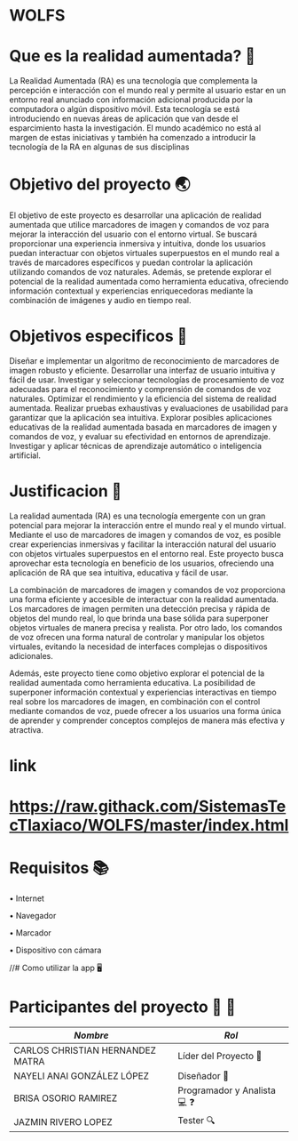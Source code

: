 # WOLFS

# Que es la realidad aumentada?   :wolf:
La Realidad Aumentada (RA) es una tecnología que complementa la percepción e interacción con el mundo real y permite al usuario estar en un entorno real anunciado con información adicional producida por la computadora o algún dispositivo móvil. Esta tecnología se está introduciendo en nuevas áreas de aplicación que van desde el esparcimiento hasta la investigación. El mundo académico no está al margen de estas iniciativas y también ha comenzado a introducir la tecnología de la RA en algunas de sus disciplinas
# Objetivo del proyecto  🌏
El objetivo de este proyecto es desarrollar una aplicación de realidad aumentada que utilice marcadores de imagen y comandos de voz para mejorar la interacción del usuario con el entorno virtual. Se buscará proporcionar una experiencia inmersiva y intuitiva, donde los usuarios puedan interactuar con objetos virtuales superpuestos en el mundo real a través de marcadores específicos y puedan controlar la aplicación utilizando comandos de voz naturales. Además, se pretende explorar el potencial de la realidad aumentada como herramienta educativa, ofreciendo información contextual y experiencias enriquecedoras mediante la combinación de imágenes y audio en tiempo real.

# Objetivos especificos 👦
Diseñar e implementar un algoritmo de reconocimiento de marcadores de imagen robusto y eficiente.
Desarrollar una interfaz de usuario intuitiva y fácil de usar.
Investigar y seleccionar tecnologías de procesamiento de voz adecuadas para el reconocimiento y comprensión de comandos de voz naturales.
Optimizar el rendimiento y la eficiencia del sistema de realidad aumentada.
Realizar pruebas exhaustivas y evaluaciones de usabilidad para garantizar que la aplicación sea intuitiva.
Explorar posibles aplicaciones educativas de la realidad aumentada basada en marcadores de imagen y comandos de voz, y evaluar su efectividad en entornos de aprendizaje.
Investigar y aplicar técnicas de aprendizaje automático o inteligencia artificial.

# Justificacion 🔎
La realidad aumentada (RA) es una tecnología emergente con un gran potencial para mejorar la interacción entre el mundo real y el mundo virtual. Mediante el uso de marcadores de imagen y comandos de voz, es posible crear experiencias inmersivas y facilitar la interacción natural del usuario con objetos virtuales superpuestos en el entorno real. Este proyecto busca aprovechar esta tecnología en beneficio de los usuarios, ofreciendo una aplicación de RA que sea intuitiva, educativa y fácil de usar.

La combinación de marcadores de imagen y comandos de voz proporciona una forma eficiente y accesible de interactuar con la realidad aumentada. Los marcadores de imagen permiten una detección precisa y rápida de objetos del mundo real, lo que brinda una base sólida para superponer objetos virtuales de manera precisa y realista. Por otro lado, los comandos de voz ofrecen una forma natural de controlar y manipular los objetos virtuales, evitando la necesidad de interfaces complejas o dispositivos adicionales.

Además, este proyecto tiene como objetivo explorar el potencial de la realidad aumentada como herramienta educativa. La posibilidad de superponer información contextual y experiencias interactivas en tiempo real sobre los marcadores de imagen, en combinación con el control mediante comandos de voz, puede ofrecer a los usuarios una forma única de aprender y comprender conceptos complejos de manera más efectiva y atractiva.

# link
# https://raw.githack.com/SistemasTecTlaxiaco/WOLFS/master/index.html
# Requisitos 📚

• Internet

• Navegador

• Marcador 

• Dispositivo con cámara


//# Como utilizar la app 🖥️


# Participantes del proyecto 🧑‍ 👧
 | *Nombre* | *Rol* | 
  |------------|-----|
  |CARLOS CHRISTIAN HERNANDEZ MATRA| Líder del Proyecto :100:
  |NAYELI  ANAI GONZÁLEZ LÓPEZ  |Diseñador :dizzy:
  |BRISA OSORIO RAMIREZ| Programador y Analista :computer: :question: 
  |JAZMIN RIVERO LOPEZ| Tester :mag:
